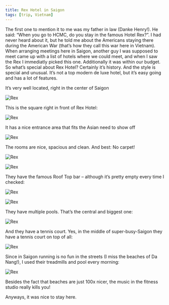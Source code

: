 ```yaml
---
title: Rex Hotel in Saigon
tags: [trip, Vietnam]
---
```


The first one to mention it to me was my father in law (Danke Henry!). He said: “When you go to HCMC, do you stay in the famous Hotel Rex?”. I had never heard about it, but he told me about the Americans staying there during the American War (that’s how they call this war here in Vietnam).
When arranging meetings here in Saigon, another guy I was supposed to meet came up with a list of hotels where we could meet, and when I saw the Rex I immediatly picked this one. Additionally it was within our budget.
So what’s special about Rex Hotel? Certainly it’s history. And the style is special and unusual. It’s not a top modern de luxe hotel, but it’s easy going and has a lot of features.

It’s very well located, right in the center of Saigon


![Rex](/img/2015-06/img_1681.jpg)

This is the square right in front of Rex Hotel:

![Rex](/img/2015-06/img_1741.jpg)

It has a nice entrance area that fits the Asian need to show off

![Rex](/img/2015-06/img_1673.jpg)


The rooms are nice, spacious and clean. And best: No carpet!

![Rex](/img/2015-06/img_1645.jpg)

![Rex](/img/2015-06/img_1646.jpg)

They have the famous Roof Top bar – although it’s pretty empty every time I checked:

![Rex](/img/2015-06/img_1650.jpg)

![Rex](/img/2015-06/img_1684.jpg)

They have multiple pools. That’s the central and biggest one:

![Rex](/img/2015-06/img_1664.jpg)


And they have a tennis court. Yes, in the middle of super-busy-Saigon they have a tennis court on top of all:

![Rex](/img/2015-06/img_1656.jpg)

Since in Saigon running is no fun in the streets (I miss the beaches of Da Nang!), I used their treadmills and pool every morning:

![Rex](/img/2015-06/img_1690.jpg)


Besides the fact that beaches are just 100x nicer, the music in the fitness studio really kills you!

Anyways, it was nice to stay here.

